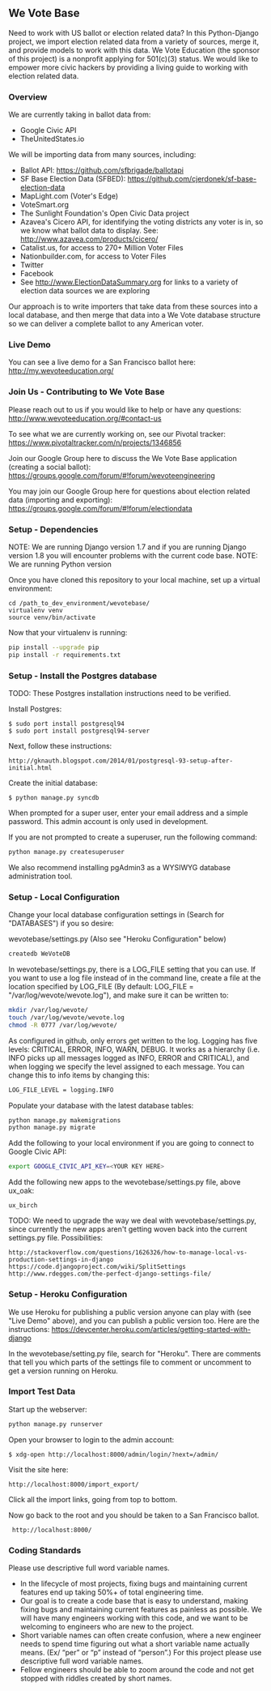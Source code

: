 ## We Vote Base

Need to work with US ballot or election related data? In this Python-Django project, we import election related data from a variety of sources, merge it, and provide models to work with this data. We Vote Education (the sponsor of this project) is a nonprofit applying for 501(c)(3) status. We would like to empower more civic hackers by providing a living guide to working with election related data.

### Overview

We are currently taking in ballot data from:

* Google Civic API
* TheUnitedStates.io

We will be importing data from many sources, including:

* Ballot API: https://github.com/sfbrigade/ballotapi
* SF Base Election Data (SFBED): https://github.com/cjerdonek/sf-base-election-data
* MapLight.com (Voter's Edge)
* VoteSmart.org
* The Sunlight Foundation's Open Civic Data project
* Azavea's Cicero API, for identifying the voting districts any voter is in, so we know what ballot data to display. See: http://www.azavea.com/products/cicero/
* Catalist.us, for access to 270+ Million Voter Files
* Nationbuilder.com, for access to Voter Files
* Twitter
* Facebook
* See http://www.ElectionDataSummary.org for links to a variety of election data sources we are exploring

Our approach is to write importers that take data from these sources into a local database, and then merge that data into a We Vote database structure so we can deliver a complete ballot to any American voter. 

### Live Demo

You can see a live demo for a San Francisco ballot here: 
http://my.wevoteeducation.org/

### Join Us - Contributing to We Vote Base
Please reach out to us if you would like to help or have any questions: 
http://www.wevoteeducation.org/#contact-us

To see what we are currently working on, see our Pivotal tracker:
https://www.pivotaltracker.com/n/projects/1346856

Join our Google Group here to discuss the We Vote Base application (creating a social ballot): 
https://groups.google.com/forum/#!forum/wevoteengineering

You may join our Google Group here for questions about election related data (importing and exporting): 
https://groups.google.com/forum/#!forum/electiondata

### Setup - Dependencies

NOTE: We are running Django version 1.7 and if you are running Django version 1.8 you will encounter problems with the current code base.
NOTE: We are running Python version 

Once you have cloned this repository to your local machine, set up a virtual environment:

    cd /path_to_dev_environment/wevotebase/
    virtualenv venv
    source venv/bin/activate

Now that your virtualenv is running:

```bash
pip install --upgrade pip
pip install -r requirements.txt
```

### Setup - Install the Postgres database

TODO: These Postgres installation instructions need to be verified.

Install Postgres: 

    $ sudo port install postgresql94
    $ sudo port install postgresql94-server

Next, follow these instructions:

    http://gknauth.blogspot.com/2014/01/postgresql-93-setup-after-initial.html

Create the initial database:

    $ python manage.py syncdb

When prompted for a super user, enter your email address and a simple password. This admin account is only used in development.

If you are not prompted to create a superuser, run the following command:

```bash
python manage.py createsuperuser
```

We also recommend installing pgAdmin3 as a WYSIWYG database administration tool.


### Setup - Local Configuration

Change your local database configuration settings in (Search for "DATABASES") if you so desire:

wevotebase/settings.py (Also see "Heroku Configuration" below)

```bash
createdb WeVoteDB
```

In wevotebase/settings.py, there is a LOG_FILE setting that you can use. If you want to use a log file instead of in the
command line, create a file at the location specified by LOG_FILE (By default: LOG_FILE = "/var/log/wevote/wevote.log"),
and make sure it can be written to:
 
```bash
mkdir /var/log/wevote/
touch /var/log/wevote/wevote.log
chmod -R 0777 /var/log/wevote/
```

As configured in github, only errors get written to the log. 
Logging has five levels: CRITICAL, ERROR, INFO, WARN, DEBUG. 
It works as a hierarchy (i.e. INFO picks up all messages logged as INFO, ERROR and CRITICAL), and when logging we 
specify the level assigned to each message. You can change this to info items by changing this:

```bash
LOG_FILE_LEVEL = logging.INFO
```

Populate your database with the latest database tables:

```bash
python manage.py makemigrations
python manage.py migrate
```

Add the following to your local environment if you are going to connect to Google Civic API:

```bash
export GOOGLE_CIVIC_API_KEY=<YOUR KEY HERE>
```

Add the following new apps to the wevotebase/settings.py file, above ux_oak:

    ux_birch

TODO: We need to upgrade the way we deal with wevotebase/settings.py, since currently the new apps aren't getting woven back into the current settings.py file.
Possibilities: 

    http://stackoverflow.com/questions/1626326/how-to-manage-local-vs-production-settings-in-django
    https://code.djangoproject.com/wiki/SplitSettings
    http://www.rdegges.com/the-perfect-django-settings-file/

### Setup - Heroku Configuration

We use Heroku for publishing a public version anyone can play with (see "Live Demo" above), and you can publish a public version too. Here are the instructions: 
https://devcenter.heroku.com/articles/getting-started-with-django

In the wevotebase/setting.py file, search for "Heroku". There are comments that tell you which parts of the settings file to comment or uncomment to get a version running on Heroku.

### Import Test Data

Start up the webserver:

```bash
python manage.py runserver
```

Open your browser to login to the admin account:

    $ xdg-open http://localhost:8000/admin/login/?next=/admin/

Visit the site here: 

    http://localhost:8000/import_export/

Click all the import links, going from top to bottom.

Now go back to the root and you should be taken to a San Francisco ballot.

     http://localhost:8000/

### Coding Standards

Please use descriptive full word variable names.

* In the lifecycle of most projects, fixing bugs and maintaining current features end up taking 50%+ of total engineering time.
* Our goal is to create a code base that is easy to understand, making fixing bugs and maintaining current features as painless as possible. We will have many engineers working with this code, and we want to be welcoming to engineers who are new to the project.
* Short variable names can often create confusion, where a new engineer needs to spend time figuring out what a short variable name actually means. (Ex/ “per” or “p” instead of “person”.) For this project please use descriptive full word variable names.
* Fellow engineers should be able to zoom around the code and not get stopped with riddles created by short names.  